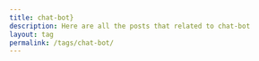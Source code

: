 ```yaml
---
title: chat-bot}
description: Here are all the posts that related to chat-bot
layout: tag
permalink: /tags/chat-bot/
---
```

